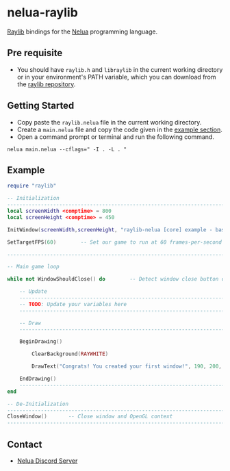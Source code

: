 # nelua-raylib
[Raylib](https://github.com/raysan5/raylib/) bindings for the [Nelua](https://github.com/edubart/nelua-lang) programming language.

## Pre requisite
- You should have ``raylib.h`` and ``libraylib`` in the current working directory or in your environment's PATH variable, which you can download from the [raylib repository](https://github.com/raysan5/raylib/releases/tag/4.0.0).

## Getting Started
- Copy paste the ``raylib.nelua`` file in the current working directory.
- Create a ``main.nelua`` file and copy the code given in the [example section](#example).
- Open a command prompt or terminal and run the following command.
```
nelua main.nelua --cflags=" -I . -L . "
```

## Example
```lua
require "raylib"

-- Initialization
--------------------------------------------------------------------------------------
local screenWidth <comptime> = 800
local screenHeight <comptime> = 450

InitWindow(screenWidth,screenHeight, "raylib-nelua [core] example - basic window")

SetTargetFPS(60)        -- Set our game to run at 60 frames-per-second

--------------------------------------------------------------------------------------

-- Main game loop

while not WindowShouldClose() do        -- Detect window close button or ESC key

    -- Update
    ----------------------------------------------------------------------------------
    -- TODO: Update your variables here
    ----------------------------------------------------------------------------------

    -- Draw
    ----------------------------------------------------------------------------------

    BeginDrawing()

        ClearBackground(RAYWHITE)

        DrawText("Congrats! You created your first window!", 190, 200, 20, LIGHTGRAY)

    EndDrawing()
    -----------------------------------------------------------------------------------
end

-- De-Initialization
-------------------------------------------------------------------------------------
CloseWindow()       -- Close window and OpenGL context
-------------------------------------------------------------------------------------

```

## Contact
- [Nelua Discord Server](https://discord.com/invite/7aaGeG7)
